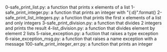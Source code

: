 0-safe_print_list.py: a function that prints x elements of a list
1-safe_print_integer.py: a function that prints an integer with "{:d}".format()
2-safe_print_list_integers.py: a function that prints the first x elements of a list and only integers
3-safe_print_division.py: a function that divides 2 integers and prints the result
4-list_division.py: a function that divides element by element 2 lists
5-raise_exception.py: a fuction that raises a type exception
6-raise_exception_msg.py: a function that raises a name exception with a message
100-safe_print_integer_err.py: a function that prints an integer
